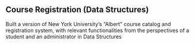 ## Course Registration (Data Structures)

Built a version of New York University’s “Albert” course catalog and registration system, with relevant
functionalities from the perspectives of a student and an administrator in Data Structures
